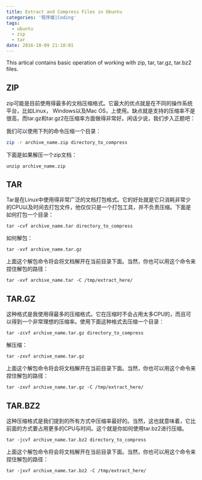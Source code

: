 ```yaml
---
title: Extract and Compress Files in Ubuntu
categories: '程序媛|Coding'
tags:
  - ubuntu
  - zip
  - tar
date: 2016-10-09 21:10:01
---
```


This artical contains basic operation of working with zip, tar, tar.gz, tar.bz2 files. 

<!--more-->

## ZIP

zip可能是目前使用得最多的文档压缩格式。它最大的优点就是在不同的操作系统平台，比如Linux， Windows以及Mac OS，上使用。缺点就是支持的压缩率不是很高，而tar.gz和tar.gz2在压缩率方面做得非常好。闲话少说，我们步入正题吧：

我们可以使用下列的命令压缩一个目录：
```bash
zip -r archive_name.zip directory_to_compress
```

下面是如果解压一个zip文档：
```
unzip archive_name.zip
```

## TAR

Tar是在Linux中使用得非常广泛的文档打包格式。它的好处就是它只消耗非常少的CPU以及时间去打包文件，他仅仅只是一个打包工具，并不负责压缩。下面是如何打包一个目录：
```
tar -cvf archive_name.tar directory_to_compress
```

如何解包：
```
tar -xvf archive_name.tar.gz
```

上面这个解包命令将会将文档解开在当前目录下面。当然，你也可以用这个命令来捏住解包的路径：
```
tar -xvf archive_name.tar -C /tmp/extract_here/
```

## TAR.GZ

这种格式是我使用得最多的压缩格式。它在压缩时不会占用太多CPU的，而且可以得到一个非常理想的压缩率。使用下面这种格式去压缩一个目录：
```
tar -zcvf archive_name.tar.gz directory_to_compress
```

解压缩：
```
tar -zxvf archive_name.tar.gz
```

上面这个解包命令将会将文档解开在当前目录下面。当然，你也可以用这个命令来捏住解包的路径：
```
tar -zxvf archive_name.tar.gz -C /tmp/extract_here/
```

## TAR.BZ2

这种压缩格式是我们提到的所有方式中压缩率最好的。当然，这也就意味着，它比前面的方式要占用更多的CPU与时间。这个就是你如何使用tar.bz2进行压缩。
```
tar -jcvf archive_name.tar.bz2 directory_to_compress
```

上面这个解包命令将会将文档解开在当前目录下面。当然，你也可以用这个命令来捏住解包的路径：
```
tar -jxvf archive_name.tar.bz2 -C /tmp/extract_here/
```
